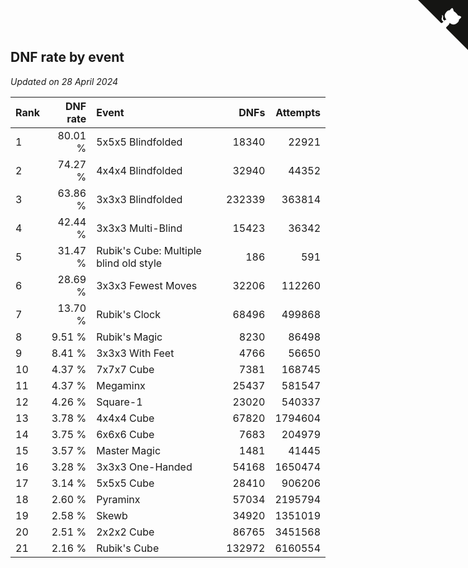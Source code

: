 ## DNF rate by event

*Updated on 28 April 2024*

| Rank | DNF rate | Event | DNFs | Attempts |
| :--- | ---: | :--- | ---: | ---: |
| 1 | 80.01 % | 5x5x5 Blindfolded | 18340 | 22921 |
| 2 | 74.27 % | 4x4x4 Blindfolded | 32940 | 44352 |
| 3 | 63.86 % | 3x3x3 Blindfolded | 232339 | 363814 |
| 4 | 42.44 % | 3x3x3 Multi-Blind | 15423 | 36342 |
| 5 | 31.47 % | Rubik's Cube: Multiple blind old style | 186 | 591 |
| 6 | 28.69 % | 3x3x3 Fewest Moves | 32206 | 112260 |
| 7 | 13.70 % | Rubik's Clock | 68496 | 499868 |
| 8 | 9.51 % | Rubik's Magic | 8230 | 86498 |
| 9 | 8.41 % | 3x3x3 With Feet | 4766 | 56650 |
| 10 | 4.37 % | 7x7x7 Cube | 7381 | 168745 |
| 11 | 4.37 % | Megaminx | 25437 | 581547 |
| 12 | 4.26 % | Square-1 | 23020 | 540337 |
| 13 | 3.78 % | 4x4x4 Cube | 67820 | 1794604 |
| 14 | 3.75 % | 6x6x6 Cube | 7683 | 204979 |
| 15 | 3.57 % | Master Magic | 1481 | 41445 |
| 16 | 3.28 % | 3x3x3 One-Handed | 54168 | 1650474 |
| 17 | 3.14 % | 5x5x5 Cube | 28410 | 906206 |
| 18 | 2.60 % | Pyraminx | 57034 | 2195794 |
| 19 | 2.58 % | Skewb | 34920 | 1351019 |
| 20 | 2.51 % | 2x2x2 Cube | 86765 | 3451568 |
| 21 | 2.16 % | Rubik's Cube | 132972 | 6160554 |


<a href="https://github.com/JustinTimeCuber/wca_statistics" class="github-corner" aria-label="View source on Github"><svg width="80" height="80" viewBox="0 0 250 250" style="fill:#151513; color:#fff; position: absolute; top: 0; border: 0; right: 0;" aria-hidden="true"><path d="M0,0 L115,115 L130,115 L142,142 L250,250 L250,0 Z"></path><path d="M128.3,109.0 C113.8,99.7 119.0,89.6 119.0,89.6 C122.0,82.7 120.5,78.6 120.5,78.6 C119.2,72.0 123.4,76.3 123.4,76.3 C127.3,80.9 125.5,87.3 125.5,87.3 C122.9,97.6 130.6,101.9 134.4,103.2" fill="currentColor" style="transform-origin: 130px 106px;" class="octo-arm"></path><path d="M115.0,115.0 C114.9,115.1 118.7,116.5 119.8,115.4 L133.7,101.6 C136.9,99.2 139.9,98.4 142.2,98.6 C133.8,88.0 127.5,74.4 143.8,58.0 C148.5,53.4 154.0,51.2 159.7,51.0 C160.3,49.4 163.2,43.6 171.4,40.1 C171.4,40.1 176.1,42.5 178.8,56.2 C183.1,58.6 187.2,61.8 190.9,65.4 C194.5,69.0 197.7,73.2 200.1,77.6 C213.8,80.2 216.3,84.9 216.3,84.9 C212.7,93.1 206.9,96.0 205.4,96.6 C205.1,102.4 203.0,107.8 198.3,112.5 C181.9,128.9 168.3,122.5 157.7,114.1 C157.9,116.9 156.7,120.9 152.7,124.9 L141.0,136.5 C139.8,137.7 141.6,141.9 141.8,141.8 Z" fill="currentColor" class="octo-body"></path></svg></a><style>.github-corner:hover .octo-arm{animation:octocat-wave 560ms ease-in-out}@keyframes octocat-wave{0%,100%{transform:rotate(0)}20%,60%{transform:rotate(-25deg)}40%,80%{transform:rotate(10deg)}}@media (max-width:500px){.github-corner:hover .octo-arm{animation:none}.github-corner .octo-arm{animation:octocat-wave 560ms ease-in-out}}</style>
